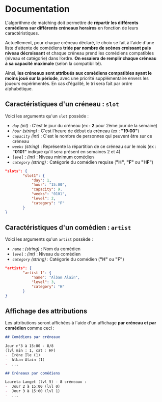 # Documentation

L'algorithme de matching doit permettre de **répartir les différents comédiens sur différents créneaux horaires** en fonction de leurs caractéristiques.

Actuellement, pour chaque créneau déclaré, le choix se fait à l'aide d'une liste d’attente de comédiens **triée par nombre de scènes croissant puis niveau décroissant** et chaque créneau prend les comédiens compatibles (niveau et catégorie) dans l’ordre. **On essaiera de remplir chaque créneau à sa capacité maximale** (selon la compatibilité).

Ainsi, **les créneaux sont attribués aux comédiens compatibles ayant le moins joué sur la période**, avec une priorité supplémentaire envers les joueurs expérimentés. En cas d'égalité, le tri sera fait par ordre alphabétique.

## Caractéristiques d'un créneau : `slot`

Voici les arguments qu'un `slot` possède :

- *`day`* *(int)* : C'est le jour du créneau (ex : **2** pour 2ème jour de la semaine)
- *`hour`* *(string)* : C'est l'heure de début du créneau (ex : **"19:00"**)
- *`capacity`* *(int)* : C'est le nombre de personnes qui peuvent être sur ce créneau
- *`weeks`* *(string)* : Représente la répartition de ce créneau sur le mois (ex : **"0101"** indique qu'il sera présent en semaines 2 et 4)
- *`level`* : *(int)* : Niveau minimum comédien
- *`category`* *(string)* : Catégorie du comédien requise (**"H"**, **"F"** ou **"HF"**)

```json
"slots": {
        "slot1": {
            "day": 1,
            "hour": "15:00",
            "capacity": 9,
            "weeks": "0101",
            "level": 2,
            "category": "F"
        }
}
```

## Caractéristiques d'un comédien : `artist`

Voici les arguments qu'un `artist` possède :

- *`name`* : *(string)* : Nom du comédien
- *`level`* : *(int)* : Niveau du comédien
- *`category`* *(string)* : Catégorie du comédien (**"H"** ou **"F"**)

```json
"artists": {
        "artist 1": {
            "name": "Alban Alain",
            "level": 3,
            "category": "H"
        }
}
```

## Affichage des attributions

Les attributions seront affichées à l'aide d'un affichage **par créneau et par comédien** comme ceci :

```md
## Comédiens par créneaux

Jour n°3 à 15:00 - 8/8
(lvl min : 1, cat : HF) 
-  Irène Ile (1)
-  Alban Alain (1)
-  ...

## Créneaux par comédiens

Laureta Langet (lvl 5) - 8 créneaux :
-  Jour 2 à 15:00 (lvl 0)
-  Jour 3 à 15:00 (lvl 1)
-  ...
```
